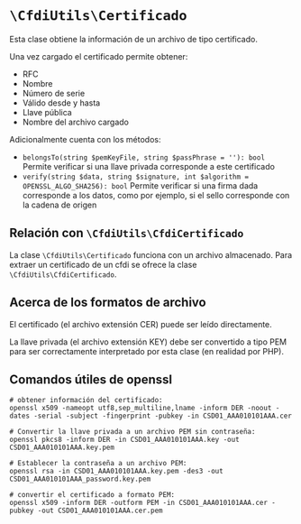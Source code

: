 # `\CfdiUtils\Certificado`

Esta clase obtiene la información de un archivo de tipo certificado.

Una vez cargado el certificado permite obtener:
- RFC
- Nombre
- Número de serie
- Válido desde y hasta
- Llave pública
- Nombre del archivo cargado

Adicionalmente cuenta con los métodos:
- `belongsTo(string $pemKeyFile, string $passPhrase = ''): bool`
  Permite verificar si una llave privada corresponde a este certificado
- `verify(string $data, string $signature, int $algorithm = OPENSSL_ALGO_SHA256): bool`
  Permite verificar si una firma dada corresponde a los datos, como por ejemplo,
  si el sello corresponde con  la cadena de origen

## Relación con `\CfdiUtils\CfdiCertificado`

La clase `\CfdiUtils\Certificado` funciona con un archivo almacenado.
Para extraer un certificado de un cfdi se ofrece la clase `\CfdiUtils\CfdiCertificado`.

## Acerca de los formatos de archivo

El certificado (el archivo extensión CER) puede ser leído directamente.

La llave privada (el archivo extensión KEY) debe ser convertido a tipo PEM para ser correctamente interpretado
por esta clase (en realidad por PHP).

## Comandos útiles de openssl

```shell
# obtener información del certificado:
openssl x509 -nameopt utf8,sep_multiline,lname -inform DER -noout -dates -serial -subject -fingerprint -pubkey -in CSD01_AAA010101AAA.cer

# Convertir la llave privada a un archivo PEM sin contraseña:
openssl pkcs8 -inform DER -in CSD01_AAA010101AAA.key -out CSD01_AAA010101AAA.key.pem

# Establecer la contraseña a un archivo PEM:
openssl rsa -in CSD01_AAA010101AAA.key.pem -des3 -out CSD01_AAA010101AAA_password.key.pem

# convertir el certificado a formato PEM:
openssl x509 -inform DER -outform PEM -in CSD01_AAA010101AAA.cer -pubkey -out CSD01_AAA010101AAA.cer.pem
```
